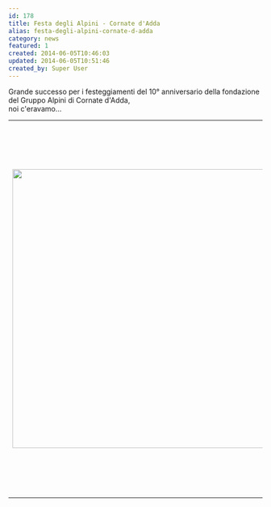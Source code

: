 ```yaml
---
id: 178
title: Festa degli Alpini - Cornate d'Adda
alias: festa-degli-alpini-cornate-d-adda
category: news
featured: 1
created: 2014-06-05T10:46:03
updated: 2014-06-05T10:51:46
created_by: Super User
---
```

<p>
 Grande successo per i festeggiamenti del 10° anniversario della fondazione del Gruppo Alpini di Cornate d'Adda,
 <br/>
 noi c'eravamo...
</p>
<table border="0" style="margin: 0;">
 <tbody>
  <tr>
   <td rowspan="2">
    <a href="images/stories/2014-Cornate-3.JPG" target="_blank">
     <img border="0" height="552" src="images/stories/2014-Cornate-3.JPG" style="float: left;"/>
    </a>
   </td>
   <td>
    <a href="images/stories/2014-Cornate-1.JPG" target="_blank">
     <img border="0" src="images/stories/2014-Cornate-1.JPG" style="float: left;" width="367"/>
    </a>
   </td>
  </tr>
  <tr>
   <td>
    <a href="images/stories/2014-Cornate-2.JPG" target="_blank">
     <img border="0" src="images/stories/2014-Cornate-2.JPG" style="float: left;" width="367"/>
    </a>
   </td>
  </tr>
 </tbody>
</table>
